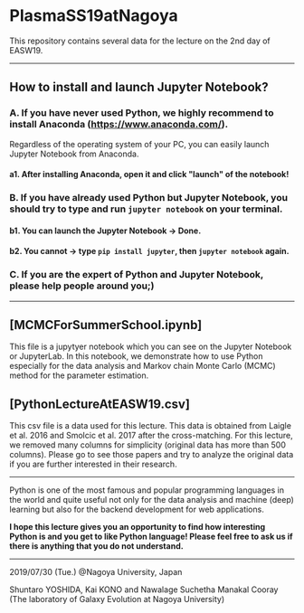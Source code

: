 # PlasmaSS19atNagoya
This repository contains several data for the lecture on the 2nd day of EASW19. 

---

## How to install and launch Jupyter Notebook?
### A. If you have never used Python, we highly recommend to install Anaconda (https://www.anaconda.com/).
 
  Regardless of the operating system of your PC, you can easily launch Jupyter Notebook from Anaconda.
  
  #### a1. After installing Anaconda, open it and click "launch" of the notebook!
  
### B. If you have already used Python but Jupyter Notebook, you should try to type and run ```jupyter notebook``` on your terminal.
  
  #### b1. You can launch the Jupyter Notebook -> Done.
  
  #### b2. You cannot -> type ```pip install jupyter```, then ```jupyter notebook``` again.
  
### C. If you are the expert of Python and Jupyter Notebook, please help people around you;)

---

## [MCMCForSummerSchool.ipynb]

This file is a jupytyer notebook which you can see on the Jupyter Notebook or JupyterLab.
In this notebook, we demonstrate how to use Python especially for the data analysis and Markov chain Monte Carlo (MCMC) method for the parameter estimation.

## [PythonLectureAtEASW19.csv]

This csv file is a data used for this lecture.
This data is obtained from Laigle et al. 2016 and Smolcic et al. 2017 after the cross-matching.
For this lecture, we removed many columns for simplicity (original data has more than 500 columns).
Please go to see those papers and try to analyze the original data if you are further interested in their research.

---

Python is one of the most famous and popular programming languages in the world and quite useful not only for the data analysis and machine (deep) learning but also for the backend development for web applications.

**I hope this lecture gives you an opportunity to find how interesting Python is and you get to like Python language!
Please feel free to ask us if there is anything that you do not understand.**

---

2019/07/30 (Tue.) @Nagoya University, Japan

Shuntaro YOSHIDA, Kai KONO and Nawalage Suchetha Manakal Cooray (The laboratory of Galaxy Evolution at Nagoya University)
